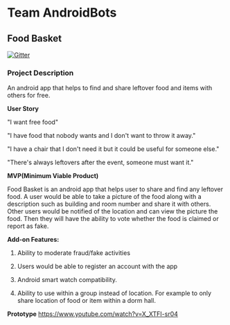 # Team AndroidBots

## Food Basket

[![Gitter](https://badges.gitter.im/Join%20Chat.svg)](https://gitter.im/AndroidBots/Lobby?utm_source=badge&utm_medium=badge&utm_campaign=pr-badge&utm_content=badge)

### Project Description

An android app that helps to find and share leftover food and items with others for free.

**User Story**

"I want free food"

"I have food that nobody wants and I don't want to throw it away."

"I have a chair that I don't need it but it could be useful for someone else."

"There's always leftovers after the event, someone must want it."

**MVP(Minimum Viable Product)**

Food Basket is an android app that helps user to share and find any leftover food. A user would be able to take a picture of the food along with a description such as building and room number and share it with others. Other users would be notified of the location and can view the picture the food. Then they will have the ability to vote whether the food is claimed or report as fake.


**Add-on Features:**

1. Ability to moderate fraud/fake activities

2. Users would be able to register an account with the app

3. Android smart watch compatibility.

4. Ability to use within a group instead of location. For example to only share location of food or item within a dorm hall.

**Prototype**
https://www.youtube.com/watch?v=X_XTFI-sr04
